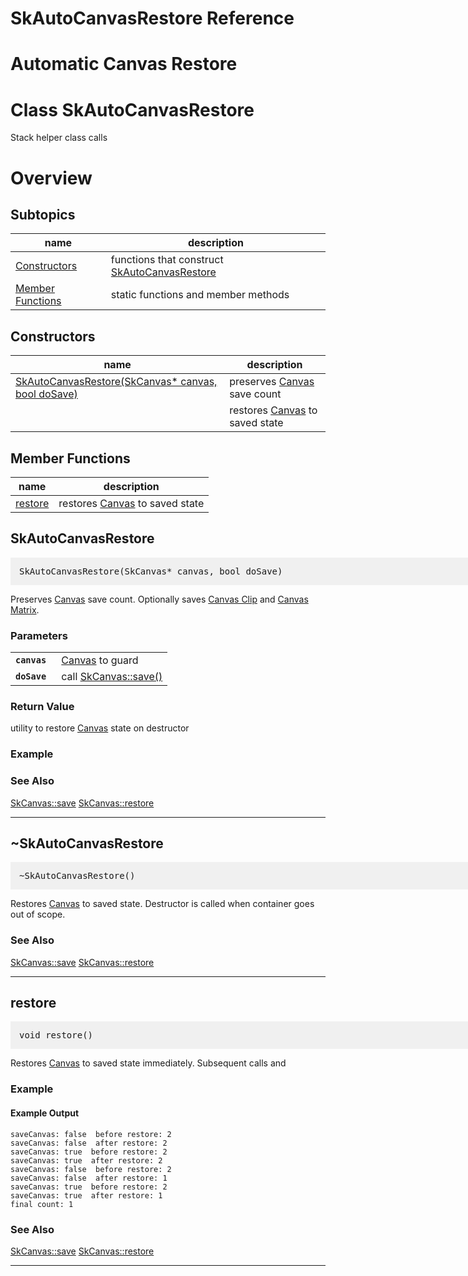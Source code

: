 SkAutoCanvasRestore Reference
===

# <a name="Automatic_Canvas_Restore"></a> Automatic Canvas Restore

# <a name="SkAutoCanvasRestore"></a> Class SkAutoCanvasRestore
Stack helper class calls

# <a name="Overview"></a> Overview

## <a name="Subtopics"></a> Subtopics

| name | description |
| --- | ---  |
| <a href="SkAutoCanvasRestore_Reference#Automatic_Canvas_Restore_Overview_Constructors">Constructors</a> | functions that construct <a href="#SkAutoCanvasRestore">SkAutoCanvasRestore</a> |
| <a href="SkAutoCanvasRestore_Reference#Automatic_Canvas_Restore_Overview_Member_Functions">Member Functions</a> | static functions and member methods |

## <a name="Constructors"></a> Constructors

| name | description |
| --- | ---  |
| <a href="#SkAutoCanvasRestore_SkCanvas_star">SkAutoCanvasRestore(SkCanvas* canvas, bool doSave)</a> | preserves <a href="SkCanvas_Reference#Canvas">Canvas</a> save count |
|  | restores <a href="SkCanvas_Reference#Canvas">Canvas</a> to saved state |

## <a name="Member_Functions"></a> Member Functions

| name | description |
| --- | ---  |
| <a href="#SkAutoCanvasRestore_restore">restore</a> | restores <a href="SkCanvas_Reference#Canvas">Canvas</a> to saved state |

<a name="SkAutoCanvasRestore_SkCanvas_star"></a>
## SkAutoCanvasRestore

<pre style="padding: 1em 1em 1em 1em;width: 62.5em; background-color: #f0f0f0">
SkAutoCanvasRestore(SkCanvas* canvas, bool doSave)
</pre>

Preserves <a href="SkCanvas_Reference#Canvas">Canvas</a> save count. Optionally saves <a href="#Clip">Canvas Clip</a> and <a href="#Matrix">Canvas Matrix</a>.

### Parameters

<table>  <tr>    <td><a name="SkAutoCanvasRestore_SkCanvas_star_canvas"> <code><strong>canvas </strong></code> </a></td> <td>
<a href="SkCanvas_Reference#Canvas">Canvas</a> to guard</td>
  </tr>  <tr>    <td><a name="SkAutoCanvasRestore_SkCanvas_star_doSave"> <code><strong>doSave </strong></code> </a></td> <td>
call <a href="#SkCanvas_save">SkCanvas::save()</a></td>
  </tr>
</table>

### Return Value

utility to restore <a href="SkCanvas_Reference#Canvas">Canvas</a> state on destructor

### Example

<div><fiddle-embed name="466ef576b88e29d7252422db7adeed1c"></fiddle-embed></div>

### See Also

<a href="#SkCanvas_save">SkCanvas::save</a> <a href="#SkCanvas_restore">SkCanvas::restore</a>

---

<a name="SkAutoCanvasRestore_destructor"></a>
## ~SkAutoCanvasRestore

<pre style="padding: 1em 1em 1em 1em;width: 62.5em; background-color: #f0f0f0">
~SkAutoCanvasRestore()
</pre>

Restores <a href="SkCanvas_Reference#Canvas">Canvas</a> to saved state. Destructor is called when container goes out of
scope.

### See Also

<a href="#SkCanvas_save">SkCanvas::save</a> <a href="#SkCanvas_restore">SkCanvas::restore</a>

---

<a name="SkAutoCanvasRestore_restore"></a>
## restore

<pre style="padding: 1em 1em 1em 1em;width: 62.5em; background-color: #f0f0f0">
void restore()
</pre>

Restores <a href="SkCanvas_Reference#Canvas">Canvas</a> to saved state immediately. Subsequent calls and

### Example

<div><fiddle-embed name="9f459b218ec079c1ada23f4412968f9a">

#### Example Output

~~~~
saveCanvas: false  before restore: 2
saveCanvas: false  after restore: 2
saveCanvas: true  before restore: 2
saveCanvas: true  after restore: 2
saveCanvas: false  before restore: 2
saveCanvas: false  after restore: 1
saveCanvas: true  before restore: 2
saveCanvas: true  after restore: 1
final count: 1
~~~~

</fiddle-embed></div>

### See Also

<a href="#SkCanvas_save">SkCanvas::save</a> <a href="#SkCanvas_restore">SkCanvas::restore</a>

---

